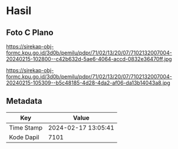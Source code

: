 # Hasil

## Foto C Plano

https://sirekap-obj-formc.kpu.go.id/3d0b/pemilu/pdpr/71/02/13/20/07/7102132007004-20240215-102800--c42b632d-5ae6-4064-accd-0832e36470ff.jpg

https://sirekap-obj-formc.kpu.go.id/3d0b/pemilu/pdpr/71/02/13/20/07/7102132007004-20240215-105309--b5c48185-4d28-4da2-af06-da13b14043a8.jpg


## Metadata

| Key        | Value               |
| ---------- | ------------------- |
| Time Stamp | 2024-02-17 13:05:41 |
| Kode Dapil | 7101                |



